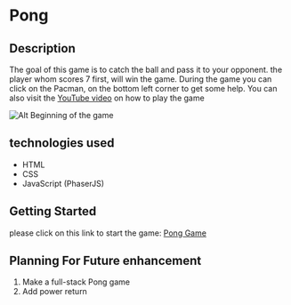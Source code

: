 # Pong

## Description
The goal of this game is to catch the ball and pass it to your opponent. the player whom scores 7 first, will win the game.
During the game you can click on the Pacman, on the bottom left corner to get some help. You can also visit the 
[YouTube video](https://www.youtube.com/watch?v=tHhgX4eT6go&feature=youtu.be) on how to play the game


![Alt Beginning of the game]()


## technologies used
* HTML
* CSS
* JavaScript (PhaserJS)

## Getting Started
please click on this link to start the game:
[Pong Game](https://pong2020.netlify.app/)

## Planning For Future enhancement
1. Make a full-stack Pong game
2. Add power return


